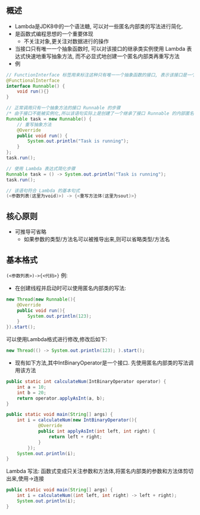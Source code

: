 ## 概述
- Lambda是JDK8中的一个语法糖, 可以对一些匿名内部类的写法进行简化.
- 是函数式编程思想的一个重要体现
	- 不关注对象,更关注对数据进行的操作
- 当接口只有唯一一个抽象函数时, 可以对该接口的继承类实例使用 Lambda 表达式快速地重写抽象方法, 而不必显式地创建一个匿名内部类再重写方法
- 例
```java
// FunctionInterface 标签用来标注这种只有唯一一个抽象函数的接口, 表示该接口是一个函数接口, 可以直接使用 Lambda 表达式重写方法
@FunctionalInterface
interface Runnable() {
	void run(){}
}

// 正常调用只有一个抽象方法的接口 Runnable 的步骤
/* 由于接口不能被实例化,所以该语句实际上是创建了一个继承了接口 Runnable 的内部匿名类并当场实现接口的抽象方法, 然后再将该内部类实例化为 task. */
Runnable task = new Runnable() {
	// 重写抽象方法
    @Override
    public void run() {
        System.out.println("Task is running");
    }
};
task.run();

// 使用 Lambda 表达式简化步骤
Runnable task = () -> System.out.println("Task is running");
task.run();

// 该语句符合 Lambda 的基本句式
(<参数列表(这里为void)>) -> {<重写方法体(这里为sout)>}
```
## 核心原则
- 可推导可省略
	- 如果参数的类型/方法名可以被推导出来,则可以省略类型/方法名
## 基本格式
`(<参数列表>)->{<代码>}`
例:
- 在创建线程并启动时可以使用匿名内部类的写法:
```java
new Thread(new Runnable(){
	@Override
	public void run(){
		System.out.println(123);
	}
}).start();
```
可以使用Lambda格式进行修改,修改后如下:
```java
new Thread(() -> System.out.println(123); ).start();
```
-  现有如下方法,其中IntBinaryOperator是一个接口. 先使用匿名内部类的写法调用该方法
```java
public static int calculateNum(IntBinaryOperator operator) {
    int a = 10;
    int b = 20;
    return operator.applyAsInt(a, b);
}

public static void main(String[] args) {
	int i = calculateNum(new IntBinaryOperator(){
			@Override
			public int applyAsInt(int left, int right) {
				return left + right;
			}
		});
	System.out.println(i);
}

```
Lambda 写法: 函数式变成只关注参数和方法体,将匿名内部类的参数和方法体剪切出来,使用->连接
```java
public static void main(String[] args) {
	int i = calculateNum((int left, int right) -> left + right);
	System.out.println(i);
}
```